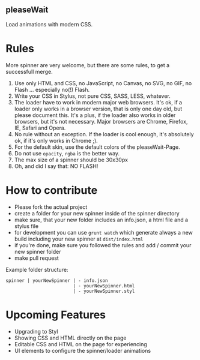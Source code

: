 pleaseWait
----------

Load animations with modern CSS.

# Rules

More spinner are very welcome, but there are some rules, to get a successfull merge.

1. Use only HTML and CSS, no JavaScript, no Canvas, no SVG, no GIF, no Flash ... especially no(!) Flash.
2. Write your CSS in Stylus, not pure CSS, SASS, LESS, whatever.
3. The loader have to work in modern major web browsers. It's ok, if a loader only works in a browser version, that is only one day old, but please document this. It's a plus, if the loader also works in older browsers, but it's not necessary. Major browsers are Chrome, Firefox, IE, Safari and Opera.
4. No rule without an exception. If the loader is cool enough, it's absolutely ok, if it's only works in Chrome ;).
5. For the default skin, use the default colors of the pleaseWait-Page.
6. Do not use `opacity`, `rgba` is the better way.
7. The max size of a spinner should be 30x30px
8. Oh, and did I say that: NO FLASH!

# How to contribute

* Please fork the actual project
* create a folder for your new spinner inside of the spinner directory
* make sure, that your new folder includes an info.json, a html file and a stylus file
* for development you can use ```grunt watch``` which generate always a new build including your new spinner at ```dist/index.html```
* if you're done, make sure you followed the rules and add / commit your new spinner folder
* make pull request
 

Example folder structure:
  ```
  spinner | yourNewSpinner | - info.json
                           | - yourNewSpinner.html
                           | - yourNewSpinner.styl
  ```

# Upcoming Features

* Upgrading to Styl
* Showing CSS and HTML directly on the page
* Editable CSS and HTML on the page for experiencing
* UI elements to configure the spinner/loader animations

